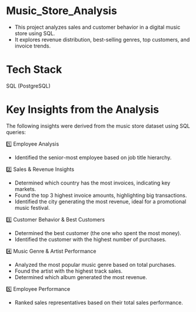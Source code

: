 # Music_Store_Analysis
- This project analyzes sales and customer behavior in a digital music store using SQL.
- It explores revenue distribution, best-selling genres, top customers, and invoice trends.

# Tech Stack
SQL (PostgreSQL)

# Key Insights from the Analysis
The following insights were derived from the music store dataset using SQL queries:

1️⃣ Employee Analysis
- Identified the senior-most employee based on job title hierarchy.

2️⃣ Sales & Revenue Insights
- Determined which country has the most invoices, indicating key markets.
- Found the top 3 highest invoice amounts, highlighting big transactions.
- Identified the city generating the most revenue, ideal for a promotional music festival.

3️⃣ Customer Behavior & Best Customers
- Determined the best customer (the one who spent the most money).
- Identified the customer with the highest number of purchases.

4️⃣ Music Genre & Artist Performance
- Analyzed the most popular music genre based on total purchases.
- Found the artist with the highest track sales.
- Determined which album generated the most revenue.

5️⃣ Employee Performance
- Ranked sales representatives based on their total sales performance.
